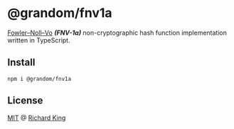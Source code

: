 # @grandom/fnv1a

[Fowler–Noll–Vo][url-wikipedia] ***(FNV-1a)*** non-cryptographic hash function implementation written in TypeScript.

## Install

```
npm i @grandom/fnv1a
```

## License

[MIT][url-license-doc] @ [Richard King](https://richrdkng.com)

<!--- References =============================================================================== -->

<!--- URLs -->
[url-wikipedia]: https://en.wikipedia.org/wiki/Fowler-Noll-Vo_hash_function
[url-license-doc]: https://github.com/grandom-library/fnv1a/blob/main/LICENSE

